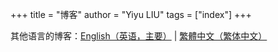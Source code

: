 +++
title = "博客"
author = "Yiyu LIU"
tags = ["index"]
+++

其他语言的博客：[English（英语，主要）](../blog) | [繁體中文（繁体中文）](../blog-zh-hk)
